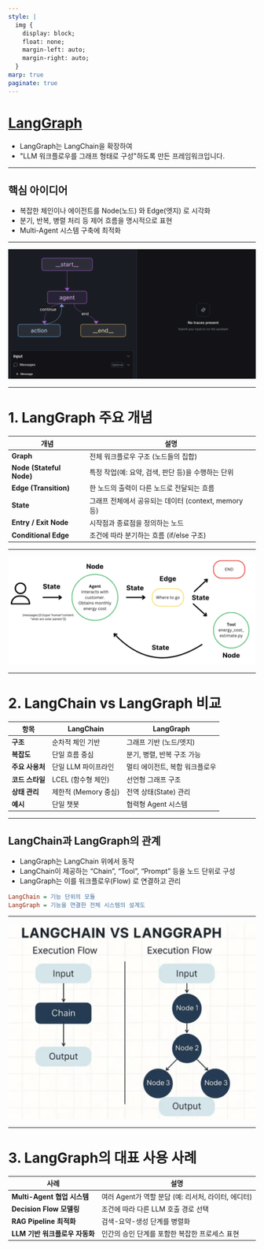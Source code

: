 ```yaml
---
style: |
  img {
    display: block;
    float: none;
    margin-left: auto;
    margin-right: auto;
  }
marp: true
paginate: true
---
```

# [LangGraph](https://docs.langchain.com/oss/python/langgraph/overview)
- LangGraph는 LangChain을 확장하여
- "LLM 워크플로우를 그래프 형태로 구성"하도록 만든 프레임워크입니다.

---
## 핵심 아이디어
- 복잡한 체인이나 에이전트를 Node(노드) 와 Edge(엣지) 로 시각화
- 분기, 반복, 병렬 처리 등 제어 흐름을 명시적으로 표현
- Multi-Agent 시스템 구축에 최적화

---
![alt text](./img/image-6.png)

---
# 1. LangGraph 주요 개념
| 개념                       | 설명                                    |
| ------------------------ | ------------------------------------- |
| **Graph**                | 전체 워크플로우 구조 (노드들의 집합)                 |
| **Node (Stateful Node)** | 특정 작업(예: 요약, 검색, 판단 등)을 수행하는 단위       |
| **Edge (Transition)**    | 한 노드의 출력이 다른 노드로 전달되는 흐름              |
| **State**                | 그래프 전체에서 공유되는 데이터 (context, memory 등) |
| **Entry / Exit Node**    | 시작점과 종료점을 정의하는 노드                     |
| **Conditional Edge**     | 조건에 따라 분기하는 흐름 (if/else 구조)           |

---
![alt text](./img/image-4.png)

---
# 2. LangChain vs LangGraph 비교
| 항목         | LangChain       | LangGraph         |
| ---------- | --------------- | ----------------- |
| **구조**     | 순차적 체인 기반       | 그래프 기반 (노드/엣지)    |
| **복잡도**    | 단일 흐름 중심        | 분기, 병렬, 반복 구조 가능  |
| **주요 사용처** | 단일 LLM 파이프라인    | 멀티 에이전트, 복합 워크플로우 |
| **코드 스타일** | LCEL (함수형 체인)   | 선언형 그래프 구조        |
| **상태 관리**  | 제한적 (Memory 중심) | 전역 상태(State) 관리   |
| **예시**     | 단일 챗봇           | 협력형 Agent 시스템     |

---
## LangChain과 LangGraph의 관계
- LangGraph는 LangChain 위에서 동작
- LangChain이 제공하는 “Chain”, “Tool”, “Prompt” 등을 노드 단위로 구성
- LangGraph는 이를 워크플로우(Flow) 로 연결하고 관리

```ini
LangChain = 기능 단위의 모듈
LangGraph = 기능을 연결한 전체 시스템의 설계도

```

---
![w:800](./img/image-5.png)

---
# 3. LangGraph의 대표 사용 사례
| 사례                     | 설명                                 |
| ---------------------- | ---------------------------------- |
| **Multi-Agent 협업 시스템** | 여러 Agent가 역할 분담 (예: 리서처, 라이터, 에디터) |
| **Decision Flow 모델링**  | 조건에 따라 다른 LLM 호출 경로 선택             |
| **RAG Pipeline 최적화**   | 검색-요약-생성 단계를 병렬화                   |
| **LLM 기반 워크플로우 자동화**   | 인간의 승인 단계를 포함한 복잡한 프로세스 표현         |
